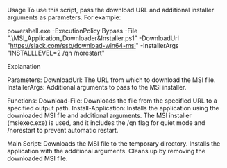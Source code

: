 Usage
To use this script, pass the download URL and additional installer arguments as parameters. For example:

powershell.exe -ExecutionPolicy Bypass -File ".\MSI_Application_Downloader&Installer.ps1" -DownloadUrl "https://slack.com/ssb/download-win64-msi" -InstallerArgs "INSTALLLEVEL=2 /qn /norestart"

Explanation

Parameters:
    DownloadUrl: The URL from which to download the MSI file.
    InstallerArgs: Additional arguments to pass to the MSI installer.

Functions:
    Download-File: Downloads the file from the specified URL to a specified output path.
    Install-Application: Installs the application using the downloaded MSI file and additional arguments. The MSI installer (msiexec.exe) is used, and it includes the /qn flag for quiet mode and /norestart to prevent automatic restart.

Main Script:
    Downloads the MSI file to the temporary directory.
    Installs the application with the additional arguments.
    Cleans up by removing the downloaded MSI file.
